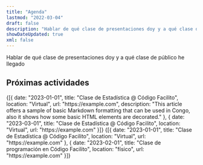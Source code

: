 ```yaml
---
title: "Agenda"
lastmod: "2022-03-04"
draft: false
description: "Hablar de qué clase de presentaciones doy y a qué clase de público he llegado"
showDateUpdated: true
xml: false
---
```


Hablar de qué clase de presentaciones doy y a qué clase de público he llegado

## Próximas actividades
<Events>
{[{
  date: "2023-01-01",
  title: "Clase de Estadística @ Código Facilito",
  location: "Virtual",
  url: "https://example.com",
  description: "This article offers a sample of basic Markdown formatting that can be used in Congo, also it shows how some basic HTML elements are decorated."
}, {
  date: "2023-03-01",
  title: "Clase de Estadística @ Código Facilito",
  location: "Virtual",
  url: "https://example.com"
}]}
</Events>

<Events title="Actividades pasadas">
{[{
  date: "2023-01-01",
  title: "Clase de Estadística @ Código Facilito",
  location: "Virtual",
  url: "https://example.com"
}, {
  date: "2023-02-01",
  title: "Clase de programación en Código Facilito",
  location: "físico",
  url: "https://example.com"
}]}
</Events>